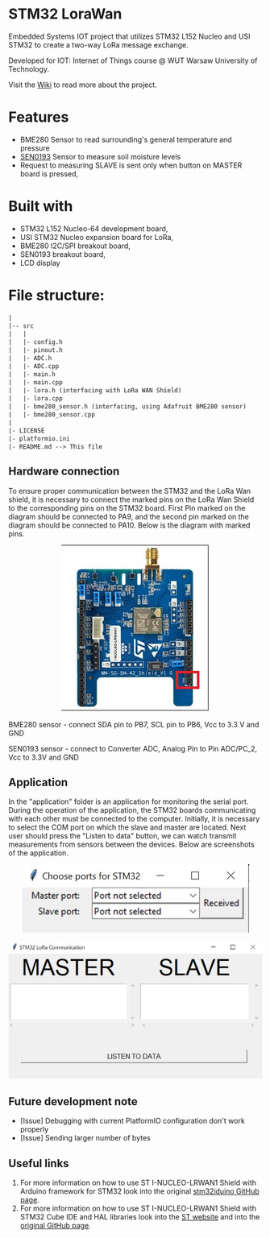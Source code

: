 # STM32 LoraWan

Embedded Systems IOT project that utilizes STM32 L152 Nucleo and USI STM32 to create a two-way LoRa message exchange.

Developed for IOT: Internet of Things course @ WUT Warsaw University of
Technology.

Visit the [Wiki](https://github.com/pmielech/stm32-lorawan/wiki) to read more
about the project.

# Features

- BME280 Sensor to read surrounding's general temperature and pressure
- [SEN0193](https://wiki.dfrobot.com/Capacitive_Soil_Moisture_Sensor_SKU_SEN0193) Sensor to measure soil moisture levels
- Request to measuring SLAVE is sent only when button on MASTER board is pressed,

# Built with

- STM32 L152 Nucleo-64 development board,
- USI STM32 Nucleo expansion board for LoRa,
- BME280 I2C/SPI breakout board,
- SEN0193 breakout board,
- LCD display

# File structure:

```
|
|-- src
|   |
|   |- config.h
|   |- pinout.h
|   |- ADC.h
|   |- ADC.cpp
|   |- main.h
|   |- main.cpp
|   |- lora.h (interfacing with LoRa WAN Shield)
|   |- lora.cpp
|   |- bme280_sensor.h (interfacing, using Adafruit BME280 sensor)
|   |- bme280_sensor.cpp
|
|- LICENSE
|- platformio.ini
|- README.md --> This file
```
## Hardware connection
To ensure proper communication between the STM32 and the LoRa Wan shield, it is necessary to connect the marked pins on the LoRa Wan Shield to the corresponding pins on the STM32 board. First Pin marked on the diagram should be connected to PA9, and the second pin marked on the diagram should be connected to PA10. Below is the diagram with marked pins.
<p align="center">
  <img src="images/Lora_Wan_pins.jpg" alt="Picture">
</p>

BME280 sensor - connect SDA pin to PB7, SCL pin to PB6, Vcc to 3.3 V and GND

SEN0193 sensor - connect to Converter ADC, Analog Pin to Pin ADC/PC_2, Vcc to 3.3V and GND

## Application

In the "application" folder is an application for monitoring the serial port. During the operation of the application, the STM32 boards communicating with each other must be connected to the computer. Initially, it is necessary to select the COM port on which the slave and master are located. Next user should press the "Listen to data" button, we can watch transmit measurements from sensors between the devices. Below are screenshots of the application.

<p align="center">
  <img src="images/application1.jpg" alt="Picture">
</p>

<p align="center">
  <img src="images/application2.jpg" alt="Picture">
</p>

## Future development note

- [Issue] Debugging with current PlatformIO configuration don't work properly
- [Issue] Sending larger number of bytes

## Useful links

1. For more information on how to use ST I-NUCLEO-LRWAN1 Shield with Arduino framework for STM32 look into the original [stm32iduino GitHub page](https://github.com/stm32duino/I-NUCLEO-LRWAN1).
2. For more information on how to use ST I-NUCLEO-LRWAN1 Shield with STM32 Cube IDE and HAL libraries look into the [ST website](https://www.st.com/en/evaluation-tools/i-nucleo-lrwan1.html) and into the [original GitHub page](https://github.com/USIWP1Module/USI_I-NUCLEO-LRWAN1).
